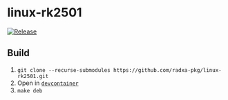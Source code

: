 # linux-rk2501

[![Release](https://github.com/radxa-pkg/linux-rk2501/actions/workflows/release.yaml/badge.svg)](https://github.com/radxa-pkg/linux-rk2501/actions/workflows/release.yaml)

## Build

1. `git clone --recurse-submodules https://github.com/radxa-pkg/linux-rk2501.git`
2. Open in [`devcontainer`](https://code.visualstudio.com/docs/devcontainers/containers)
3. `make deb`
